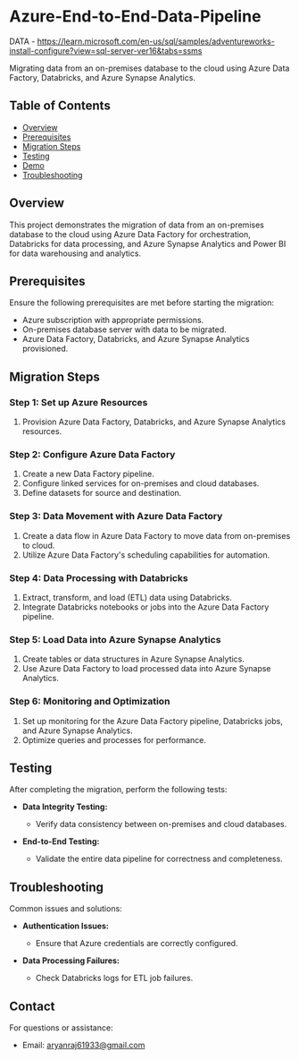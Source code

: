 # Azure-End-to-End-Data-Pipeline
DATA - https://learn.microsoft.com/en-us/sql/samples/adventureworks-install-configure?view=sql-server-ver16&tabs=ssms



Migrating data from an on-premises database to the cloud using Azure Data Factory, Databricks, and Azure Synapse Analytics.

## Table of Contents

- [Overview](#overview)
- [Prerequisites](#prerequisites)
- [Migration Steps](#migration-steps)
- [Testing](#testing)
- [Demo](#Demo)
- [Troubleshooting](#troubleshooting)


## Overview

This project demonstrates the migration of data from an on-premises database to the cloud using Azure Data Factory for orchestration, Databricks for data processing, and Azure Synapse Analytics and Power BI for data warehousing and analytics.

## Prerequisites

Ensure the following prerequisites are met before starting the migration:

- Azure subscription with appropriate permissions.
- On-premises database server with data to be migrated.
- Azure Data Factory, Databricks, and Azure Synapse Analytics provisioned.

## Migration Steps

### Step 1: Set up Azure Resources

1. Provision Azure Data Factory, Databricks, and Azure Synapse Analytics resources.

### Step 2: Configure Azure Data Factory

1. Create a new Data Factory pipeline.
2. Configure linked services for on-premises and cloud databases.
3. Define datasets for source and destination.

### Step 3: Data Movement with Azure Data Factory

1. Create a data flow in Azure Data Factory to move data from on-premises to cloud.
2. Utilize Azure Data Factory's scheduling capabilities for automation.

### Step 4: Data Processing with Databricks

1. Extract, transform, and load (ETL) data using Databricks.
2. Integrate Databricks notebooks or jobs into the Azure Data Factory pipeline.

### Step 5: Load Data into Azure Synapse Analytics

1. Create tables or data structures in Azure Synapse Analytics.
2. Use Azure Data Factory to load processed data into Azure Synapse Analytics.

### Step 6: Monitoring and Optimization

1. Set up monitoring for the Azure Data Factory pipeline, Databricks jobs, and Azure Synapse Analytics.
2. Optimize queries and processes for performance.

## Testing

After completing the migration, perform the following tests:

- **Data Integrity Testing:**
  - Verify data consistency between on-premises and cloud databases.

- **End-to-End Testing:**
  - Validate the entire data pipeline for correctness and completeness.

## Troubleshooting

Common issues and solutions:

- **Authentication Issues:**
  - Ensure that Azure credentials are correctly configured.

- **Data Processing Failures:**
  - Check Databricks logs for ETL job failures.


## Contact

For questions or assistance:

- Email: aryanraj61933@gmail.com

